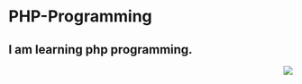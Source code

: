 # PHP-Programming

## I am learning php programming. 

<img align="right" src="https://upload.wikimedia.org/wikipedia/commons/thumb/2/27/PHP-logo.svg/270px-PHP-logo.svg.png">
